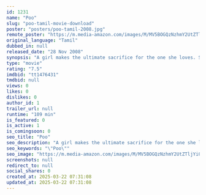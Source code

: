 ```yaml
---
id: 1231
name: "Poo"
slug: "poo-tamil-movie-download"
poster: "posters/poo-tamil-2008.jpg"
remote_poster: "https://m.media-amazon.com/images/M/MV5BOGQzNzhmY2UtZTljYi00ZjhkLTljMjAtZjc1NGQ2NWZmOTE4XkEyXkFqcGdeQXVyMjM5NDY4NzU@._V1_SX300.jpg"
original_language: "Tamil"
dubbed_in: null
released_date: "28 Nov 2008"
synopsis: "A girl makes the ultimate sacrifice for the one she loves. She still cannot secure his happiness."
type: "movie"
rating: "7.5"
imdbid: "tt1476431"
tmdbid: null
views: 0
likes: 0
dislikes: 0
author_id: 1
trailer_url: null
runtime: "109 min"
is_featured: 0
is_active: 1
is_comingsoon: 0
seo_title: "Poo"
seo_description: "A girl makes the ultimate sacrifice for the one she loves. She still cannot secure his happiness."
seo_keywords: "\"Poo\""
seo_image: "https://m.media-amazon.com/images/M/MV5BOGQzNzhmY2UtZTljYi00ZjhkLTljMjAtZjc1NGQ2NWZmOTE4XkEyXkFqcGdeQXVyMjM5NDY4NzU@._V1_SX300.jpg"
screenshots: null
redirect_to: null
social_shares: 0
created_at: 2025-03-22 07:31:08
updated_at: 2025-03-22 07:31:08
---
```


